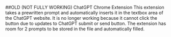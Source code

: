 ##OLD (NOT FULLY WORKING) ChatGPT Chrome Extension
This extension takes a prewritten prompt and automatically inserts it in the textbox area of the ChatGPT website.
It is no longer working because it cannot click the button due to updates to ChatGPT submit or send button.
The extension has room for 2 prompts to be stored in the file and automatically filled. 


